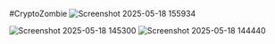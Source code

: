#CryptoZombie
![Screenshot 2025-05-18 155934](https://github.com/user-attachments/assets/3dc4cdaa-5c91-4ac1-b93d-1c4fbe92431f)

![Screenshot 2025-05-18 145300](https://github.com/user-attachments/assets/47c56205-cae1-475b-936d-9f939135848b)
![Screenshot 2025-05-18 144440](https://github.com/user-attachments/assets/ffa0b7d8-c369-4674-8a2e-7eba3d1aa827)

